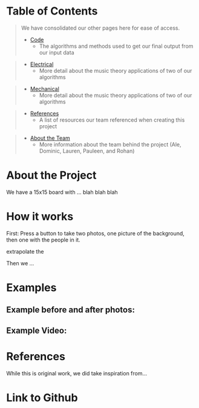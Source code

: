 # Table of Contents

> We have consolidated our other pages here for ease of access.
> - [Code](/MechanicalMirrorPIE2023/Code)
  >   - The algorithms and methods used to get our final output from our input data
 
> - [Electrical](/MechanicalMirrorPIE2023/Electrical)
 >    - More detail about the music theory applications of two of our algorithms

> - [Mechanical](/MechanicalMirrorPIE2023/Mechanical)
 >    - More detail about the music theory applications of two of our algorithms
  
> - [References](/MechanicalMirrorPIE2023/References)
 >    - A list of resources our team referenced when creating this project
 
> - [About the Team](/MechanicalMirrorPIE2023/About)
 >    - More information about the team behind the project (Ale, Dominic, Lauren, Pauleen, and Rohan)

# About the Project

We have a 15x15 board with ... blah blah blah

# How it works

First: Press a button to take two photos, one picture of the background, then one with the people in it.

 extrapolate the 

Then we ...

# Examples
## Example before and after photos:

## Example Video:

# References
While this is original work, we did take inspiration from...

# Link to Github
